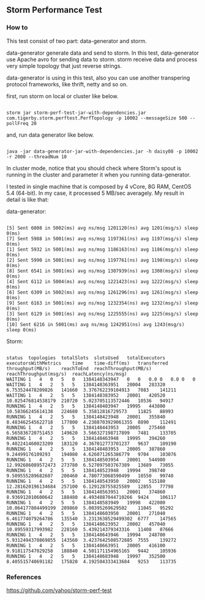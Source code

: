 ## Storm Performance Test

### How to 

This test consist of two part: data-generator and storm.

data-generator generate data and send to storm. In this test, data-generator use Apache avro for sending data to storm.
storm receive data and process very simple topology that just reverse strings.

data-generator is using in this test, also you can use another transpering protocol frameworks, like thrift, netty and so on.


first, run storm on local or cluster like below.

<pre><code>
storm jar storm-perf-test-jar-with-dependencies.jar com.tigerby.storm.perftest.PerfTopology -p 10002 --messageSize 500 --pollFreq 20
</code></pre>

and, run data generator like below.
<pre><code>
java -jar data-generator-jar-with-dependencies.jar -h daisy08 -p 10002 -r 2000 --threadNum 10
</code></pre>


In cluster mode, notice that you should check where Storm's spout is running in the cluster and parameter it when you running data-generator.

I tested in single machine that is composed by 4 vCore, 8G RAM, CentOS 5.4 (64-bit).
In my case, it processed 5 MB/sec averagely.
My result in detail is like that:

data-generator:
<pre><code>
[5] Sent 6008 in 5002(ms) avg ns/msg 1201120(ns) avg 1201(msg/s) sleep 0(ms)
[7] Sent 5988 in 5001(ms) avg ns/msg 1197361(ns) avg 1197(msg/s) sleep 0(ms)
[1] Sent 5932 in 5001(ms) avg ns/msg 1186163(ns) avg 1186(msg/s) sleep 0(ms)
[2] Sent 5990 in 5001(ms) avg ns/msg 1197761(ns) avg 1198(msg/s) sleep 0(ms)
[8] Sent 6541 in 5001(ms) avg ns/msg 1307939(ns) avg 1308(msg/s) sleep 0(ms)
[4] Sent 6112 in 5004(ms) avg ns/msg 1221423(ns) avg 1222(msg/s) sleep 0(ms)
[6] Sent 6309 in 5002(ms) avg ns/msg 1261296(ns) avg 1261(msg/s) sleep 0(ms)
[9] Sent 6163 in 5001(ms) avg ns/msg 1232354(ns) avg 1232(msg/s) sleep 0(ms)
[3] Sent 6129 in 5001(ms) avg ns/msg 1225555(ns) avg 1225(msg/s) sleep 0(ms)
[10] Sent 6216 in 5001(ms) avg ns/msg 1242951(ns) avg 1243(msg/s) sleep 0(ms)
</code></pre>


Storm:
<pre><code>
status	topologies	totalSlots	slotsUsed	totalExecutors	executorsWithMetrics	time	time-diff(ms)	transferred	throughput(MB/s)	reachToEnd	reachThroughput(MB/s)	reachThroughput(msg/s)	reachLatency(ns/msg)
WAITING	1	4	0	5	0	1384148343947	0	0	0.0	0	0.0	0	0
WAITING	1	4	2	5	5	1384148363951	20004	283320	6.753524478209826	141660	3.376762239104913	7083	141211
WAITING	1	4	2	5	5	1384148383952	20001	420520	10.025476814538179	210720	5.023705113572446	10536	94917
RUNNING	1	4	2	5	5	1384148403947	19995	443800	10.58366245614138	224680	5.35812816729573	11825	88993
RUNNING	1	4	2	5	5	1384148423948	20001	355840	8.483462545622718	177800	4.2388703929061355	8890	112491
RUNNING	1	4	2	5	5	1384148443953	20005	275460	6.565836720751453	149620	3.566327198717899	7481	133705
RUNNING	1	4	2	5	5	1384148463948	19995	394260	9.402241460023209	183120	4.367012773701237	9637	109190
RUNNING	1	4	2	5	5	1384148483953	20005	387860	9.24499176109293	194080	4.626071265386779	9704	103076
RUNNING	1	4	2	5	5	1384148503954	20001	544980	12.992686089572473	273780	6.527097503767389	13689	73055
RUNNING	1	4	2	5	5	1384148523948	19994	398740	9.509555289682607	200460	4.780773068590499	10550	99740
RUNNING	1	4	2	5	5	1384148543950	20002	515180	12.281620196134684	257100	6.129128755825589	12855	77798
RUNNING	1	4	2	5	5	1384148563951	20001	374860	8.936912010600642	188480	4.4934887044710266	9424	106117
RUNNING	1	4	2	5	5	1384148583949	19998	422080	10.064177804499199	209860	5.00395269629502	11045	95292
RUNNING	1	4	2	5	5	1384148603950	20001	271040	6.461774079264786	135540	3.2313638529499302	6777	147565
RUNNING	1	4	2	5	5	1384148623952	20002	457040	10.89559317993982	228160	5.439214379343316	11408	87666
RUNNING	1	4	2	5	5	1384148643946	19994	248700	5.9312494370869855	143560	3.4237642508572885	7555	139272
RUNNING	1	4	2	5	5	1384148663951	20005	416100	9.918117547029258	188840	4.501171154965165	9442	105936
RUNNING	1	4	2	5	5	1384148683948	19997	352500	8.405515740691182	175820	4.192504333413684	9253	113735
</code></pre>

### References
https://github.com/yahoo/storm-perf-test